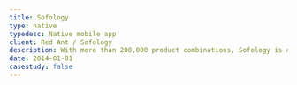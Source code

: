 ```yaml
---
title: Sofology
type: native
typedesc: Native mobile app
client: Red Ant / Sofology
description: With more than 200,000 product combinations, Sofology is one of the UK's largest furniture retailers. Our team developed a consumer mobile app and a tablet-based kiosk app, making it possible for customers to browse at home and find exactly what they need in store.
date: 2014-01-01
casestudy: false
---
```


